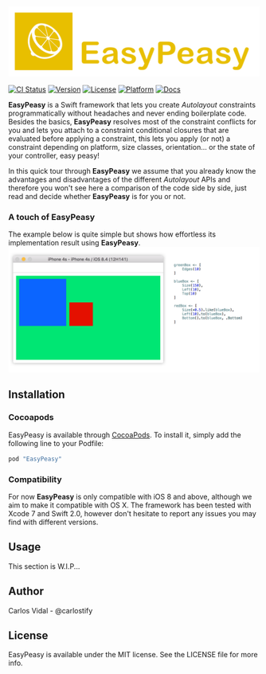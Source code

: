 ![logo](assets_readme/logo.png)

[![CI Status](http://img.shields.io/travis/nakiostudio/EasyPeasy.svg?style=flat)](https://travis-ci.org/nakiostudio/EasyPeasy)
[![Version](https://img.shields.io/cocoapods/v/EasyPeasy.svg?style=flat)](http://cocoapods.org/pods/EasyPeasy)
[![License](https://img.shields.io/cocoapods/l/EasyPeasy.svg?style=flat)](http://cocoapods.org/pods/EasyPeasy)
[![Platform](https://img.shields.io/cocoapods/p/EasyPeasy.svg?style=flat)](http://cocoapods.org/pods/EasyPeasy)
[![Docs](https://img.shields.io/cocoapods/metrics/doc-percent/EasyPeasy.svg)](http://cocoadocs.org/docsets/EasyPeasy)

**EasyPeasy** is a Swift framework that lets you create *Autolayout* constraints
programmatically without headaches and never ending boilerplate code. Besides the
basics, **EasyPeasy** resolves most of the constraint conflicts for you and lets
you attach to a constraint conditional closures that are evaluated before applying
a constraint, this lets you apply (or not) a constraint depending on platform, size
classes, orientation... or the state of your controller, easy peasy!

In this quick tour through **EasyPeasy** we assume that you already know the
advantages and disadvantages of the different *Autolayout* APIs and therefore you
won't see here a comparison of the code side by side, just read and decide
whether **EasyPeasy** is for you or not.

### A touch of EasyPeasy
The example below is quite simple but shows how effortless its implementation
result using **EasyPeasy**.
![touch](assets_readme/first_touch.png)

## Installation

### Cocoapods

EasyPeasy is available through [CocoaPods](http://cocoapods.org). To install
it, simply add the following line to your Podfile:

```ruby
pod "EasyPeasy"
```

### Compatibility

For now **EasyPeasy** is only compatible with iOS 8 and above, although we aim
to make it compatible with OS X.
The framework has been tested with Xcode 7 and Swift 2.0, however don't hesitate
to report any issues you may find with different versions.

## Usage

This section is W.I.P...

## Author

Carlos Vidal - @carlostify

## License

EasyPeasy is available under the MIT license. See the LICENSE file for more info.
